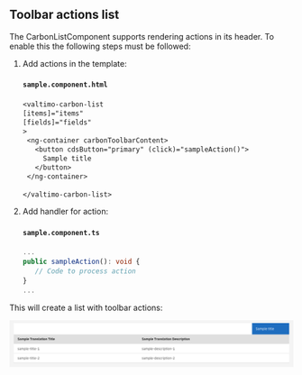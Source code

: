 ## Toolbar actions list

The CarbonListComponent supports rendering actions in its header. To enable this the following steps must be followed:

1. Add actions in the template:

   #### **`sample.component.html`**

   ```angular2html
   <valtimo-carbon-list
   [items]="items"
   [fields]="fields"
   >
    <ng-container carbonToolbarContent>
      <button cdsButton="primary" (click)="sampleAction()">
        Sample title
      </button>
    </ng-container>

   </valtimo-carbon-list>
   ```

2. Add handler for action:

   #### **`sample.component.ts`**

   ```typescript
   ...
   public sampleAction(): void {
      // Code to process action
   }
   ...
   ```

This will create a list with toolbar actions:

![list-with-toolbar-actions.png](./img/list-with-toolbar-actions.png)
